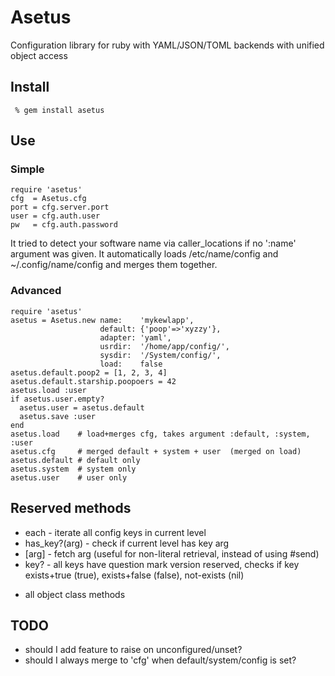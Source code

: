 # Asetus
Configuration library for ruby with YAML/JSON/TOML backends with unified object
access

## Install
```
 % gem install asetus
```

## Use
### Simple
```
require 'asetus'
cfg  = Asetus.cfg
port = cfg.server.port
user = cfg.auth.user
pw   = cfg.auth.password
```
It tried to detect your software name via caller_locations if no ':name'
argument was given.
It automatically loads /etc/name/config and ~/.config/name/config and merges
them together.

### Advanced
```
require 'asetus'
asetus = Asetus.new name:    'mykewlapp',
                    default: {'poop'=>'xyzzy'},
                    adapter: 'yaml',
                    usrdir:  '/home/app/config/',
                    sysdir:  '/System/config/',
                    load:    false
asetus.default.poop2 = [1, 2, 3, 4]
asetus.default.starship.poopoers = 42
asetus.load :user
if asetus.user.empty?
  asetus.user = asetus.default
  asetus.save :user
end
asetus.load    # load+merges cfg, takes argument :default, :system, :user
asetus.cfg     # merged default + system + user  (merged on load)
asetus.default # default only
asetus.system  # system only
asetus.user    # user only
```

## Reserved methods

* each           - iterate all config keys in current level
* has_key?(arg)  - check if current level has key arg
* [arg]          - fetch arg (useful for non-literal retrieval, instead of using #send)
* key?           - all keys have question mark version reserved, checks if key exists+true (true), exists+false (false), not-exists (nil)
+ all object class methods

## TODO

  * should I add feature to raise on unconfigured/unset?
  * should I always merge to 'cfg' when default/system/config is set?
